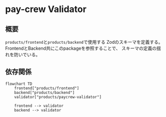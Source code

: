 # pay-crew Validator

## 概要

`products/frontend`と`products/backend`で使用する
Zodのスキーマを定義する。
FrontendとBackend共にこのpackageを参照することで、
スキーマの定義の揺れを防いでいる。

## 依存関係

```mermaid
flowchart TD
    frontend["products/frontend"]
    backend["products/backend"]
    validator["products/paycrew-validator"]

    frontend --> validator
    backend --> validator
```
